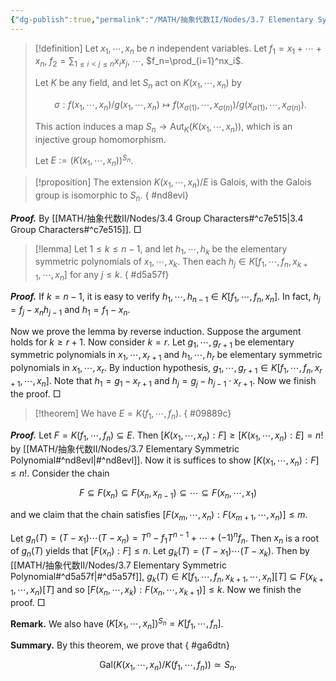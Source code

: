 ```yaml
---
{"dg-publish":true,"permalink":"/MATH/抽象代数II/Nodes/3.7 Elementary Symmetric Polynomial/","dgPassFrontmatter":true}
---
```



> [!definition]
> Let $x_1,\cdots,x_n$ be $n$ independent variables. Let $f_1=x_1+\cdots+x_n$, $f_2=\sum_{1\leqslant i<j\leqslant n}x_ix_j$, $\cdots$, $f_n=\prod_{i=1}^nx_i$. 
> 
> Let $K$ be any field, and let $S_n$ act on $K(x_1,\cdots,x_n)$ by
>  
>  $$\sigma:f(x_1,\cdots,x_n)/g(x_1,\cdots,x_n)\mapsto f(x_{\sigma(1)},\cdots,x_{\sigma(n)})/g(x_{\sigma(1)},\cdots,x_{\sigma(n)}).$$
> 
> This action induces a map $S_n\to\mathrm{Aut}_K(K(x_1,\cdots,x_n))$, which is an injective group homomorphism. 
> 
> Let $E:=(K(x_1,\cdots,x_n))^{S_n}$. 


> [!proposition]
> The extension $K(x_1,\cdots,x_n)/E$ is Galois, with the Galois group is isomorphic to $S_n$. 
{ #nd8evl}


**_Proof._**
By [[MATH/抽象代数II/Nodes/3.4 Group Characters#^c7e515\|3.4 Group Characters#^c7e515]].
□


> [!lemma]
> Let $1\leqslant k\leqslant n-1$, and let $h_1,\cdots,h_k$ be the elementary symmetric polynomials of $x_1,\cdots,x_k$. Then each $h_j\in K[f_1,\cdots,f_n,x_{k+1},\cdots,x_{n}]$ for any $j\leqslant k$.
{ #d5a57f}


**_Proof._**
If $k=n-1$, it is easy to verify $h_1,\cdots,h_{n-1}\in K[f_1,\cdots,f_n,x_{n}]$. In fact, $h_j=f_j-x_nh_{j-1}$ and $h_1=f_1-x_n$. 

Now we prove the lemma by reverse induction. Suppose the argument holds for $k\geqslant r+1$. Now consider $k=r$. Let $g_1,\cdots,g_{r+1}$ be elementary symmetric polynomials in $x_1,\cdots,x_{r+1}$ and $h_1,\cdots,h_r$ be elementary symmetric polynomials in $x_1,\cdots,x_{r}$. By induction hypothesis, $g_1,\cdots,g_{r+1}\in K[f_1,\cdots,f_n,x_{r+1},\cdots,x_{n}]$. Note that $h_1=g_1-x_{r+1}$ and $h_j=g_j-h_{j-1}\cdot x_{r+1}$. Now we finish the proof.
□


> [!theorem]
> We have $E=K(f_1,\cdots,f_n)$.
{ #09889c}


**_Proof._**
Let $F=K(f_1,\cdots,f_n)\subseteq E$. Then $[K(x_1,\cdots,x_n):F]\geqslant[K(x_1,\cdots,x_n):E]=n!$ by [[MATH/抽象代数II/Nodes/3.7 Elementary Symmetric Polynomial#^nd8evl\|#^nd8evl]]. Now it is suffices to show $[K(x_1,\cdots,x_n):F]\leqslant n!$. Consider the chain

$$F\subseteq F(x_n)\subseteq F(x_n,x_{n-1})\subseteq \cdots \subseteq F(x_n,\cdots,x_1)$$

and we claim that the chain satisfies $[F(x_m,\cdots,x_n):F(x_{m+1},\cdots,x_n)]\leqslant m$. 

Let $g_n(T)=(T-x_1)\cdots(T-x_n)=T^n-f_1T^{n-1}+\cdots+(-1)^n f_n$. Then $x_n$ is a root of $g_n(T)$ yields that $[F(x_n):F]\leqslant n$. Let $g_k(T)=(T-x_1)\cdots(T-x_k)$. Then by [[MATH/抽象代数II/Nodes/3.7 Elementary Symmetric Polynomial#^d5a57f\|#^d5a57f]], $g_k(T)\in K[f_1,\cdots,f_n,x_{k+1},\cdots,x_n][T]\subseteq F(x_{k+1},\cdots,x_n)[T]$ and so $[F(x_n,\cdots,x_k):F(x_n,\cdots,x_{k+1})]\leqslant k$. Now we finish the proof.
□


**Remark.** We also have $(K[x_1,\cdots,x_n])^{S_n}=K[f_1,\cdots,f_n]$. 


**Summary.** By this theorem, we prove that 
{ #ga6dtn}


$$\mathrm{Gal} (K(x_1,\cdots,x_n)/K(f_1,\cdots,f_n))\simeq S_n.$$

